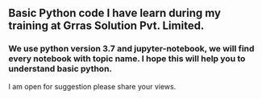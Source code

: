 ## Basic Python code I have learn during my training at Grras Solution Pvt. Limited.
### We use python version 3.7 and jupyter-notebook, we will find every notebook with topic name. I hope this will help you to understand basic python. 
I am open for suggestion please share your views.
